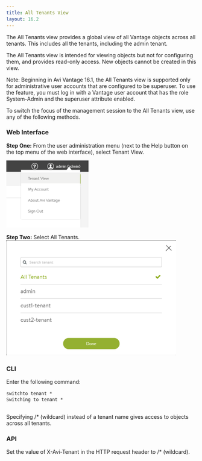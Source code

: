 ```yaml
---
title: All Tenants View
layout: 16.2
---
```

The All Tenants view provides a global view of all Vantage objects across all tenants. This includes all the tenants, including the admin tenant.

The All Tenants view is intended for viewing objects but not for configuring them, and provides read-only access. New objects cannot be created in this view.

Note: Beginning in Avi Vantage 16.1, the All Tenants view is supported only for administrative user accounts that are configured to be superuser. To use the feature, you must log in with a Vantage user account that has the role System-Admin and the superuser attribute enabled.

To switch the focus of the management session to the All Tenants view, use any of the following methods.

### Web Interface

**Step One:** From the user administration menu (next to the Help button on the top menu of the web interface), select Tenant View.

<a href="img/all-tenants1.png"><img src="img/all-tenants1.png" alt="all-tenants1" width="218" height="178" class="alignnone size-full wp-image-10418"></a>

**Step Two:** Select All Tenants.
<a href="img/all-tenants2.png"><img src="img/all-tenants2.png" alt="all-tenants2" width="450" height="305" class="alignnone size-full wp-image-10419"></a> 

### CLI

Enter the following command:

<pre class="command-line language-bash" data-prompt=": >" data-output="2"><code>switchto tenant *
Switching to tenant *
 </code></pre> 

Specifying /* (wildcard) instead of a tenant name gives access to objects across all tenants.

### API

Set the value of X-Avi-Tenant in the HTTP request header to /* (wildcard).
